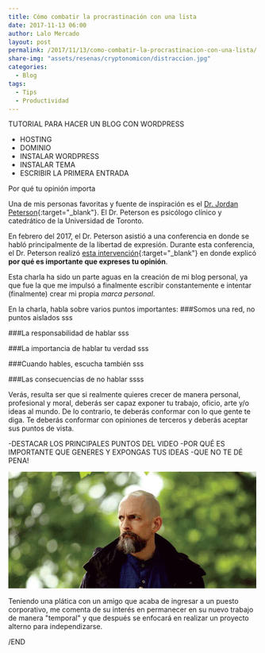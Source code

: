 ```yaml
---
title: Cómo combatir la procrastinación con una lista
date: 2017-11-13 06:00
author: Lalo Mercado
layout: post
permalink: /2017/11/13/como-combatir-la-procrastinacion-con-una-lista/
share-img: "assets/resenas/cryptonomicon/distraccion.jpg"
categories:
  - Blog
tags:
  - Tips
  - Productividad
---
```

TUTORIAL PARA HACER UN BLOG CON WORDPRESS
- HOSTING
- DOMINIO
- INSTALAR WORDPRESS
- INSTALAR TEMA
- ESCRIBIR LA PRIMERA ENTRADA

Por qué tu opinión importa

Una de mis personas favoritas y fuente de inspiración es el [Dr. Jordan Peterson](https://jordanbpeterson.com/){:target="_blank"}. El Dr. Peterson es psicólogo clínico y catedrático de la Universidad de Toronto.

En febrero del 2017, el Dr. Peterson asistió a una conferencia en donde se habló principalmente de la libertad de expresión. Durante esta conferencia, el Dr. Peterson realizó [esta intervención](https://www.youtube.com/watch?v=I5y19Vapk1A){:target="_blank"} en donde explicó __por qué es importante que expreses tu opinión__.

Esta charla ha sido un parte aguas en la creación de mi blog personal, ya que fue la que me impulsó a finalmente escribir constantemente e intentar (finalmente) crear mi propia _marca personal_.

En la charla, habla sobre varios puntos importantes:
###Somos una red, no puntos aislados
sss

###La responsabilidad de hablar
sss

###La importancia de hablar tu verdad
sss

###Cuando hables, escucha también
sss

###Las consecuencias de no hablar
ssss

Verás, resulta ser que si realmente quieres crecer de manera personal, profesional y moral, deberás ser capaz exponer tu trabajo, oficio, arte y/o ideas al mundo. De lo contrario, te deberás conformar con lo que gente te diga. Te deberás conformar con opiniones de terceros y deberás aceptar sus puntos de vista.

-DESTACAR LOS PRINCIPALES PUNTOS DEL VIDEO
-POR QUÉ ES IMPORTANTE QUE GENERES Y EXPONGAS TUS IDEAS
-QUE NO TE DÉ PENA!



![cryptonomicon2](/assets/resenas/cryptonomicon/neal.jpg)

Teniendo una plática con un amigo que acaba de ingresar a un puesto corporativo, me comenta de su interés en permanecer en su nuevo trabajo de manera "temporal" y que después se enfocará en realizar un proyecto alterno para independizarse.


/END
